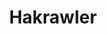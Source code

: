 ---
title: Hakrawler
desc: Web crawler.
tags: [ActiveRecon, DirectoryDiscovery, Linux, Web]
alts: [Dirb, FeroxBuster, Ffuf, Gobuster]
website: https://github.com/hakluke/hakrawler
render_with_liquid: false
---